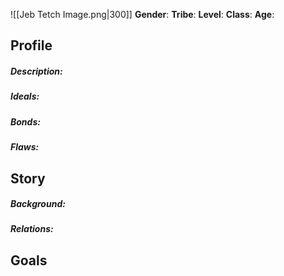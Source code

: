 ![[Jeb Tetch Image.png|300]]
**Gender**: 
**Tribe**: 
**Level**:
**Class**: 
**Age**: 
## Profile
##### Description:

##### Ideals: 

##### Bonds: 

##### Flaws: 

## Story

##### Background: 

##### Relations: 

## Goals
